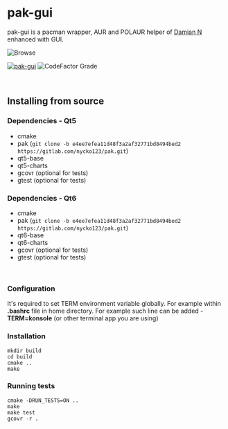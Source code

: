 # pak-gui

pak-gui is a pacman wrapper, AUR and POLAUR helper of [Damian N](https://gitlab.com/nycko123/pak) enhanced with GUI.

![Browse](https://github.com/CachyOS/pak-gui/blob/main/pak-gui.png)

[![pak-gui](https://github.com/CachyOS/pak-gui/actions/workflows/ci.yml/badge.svg?branch=main)](https://github.com/CachyOS/pak-gui/actions/workflows/ci.yml)
![CodeFactor Grade](https://img.shields.io/codefactor/grade/github/CachyOS/pak-gui/main)


<br/>

## Installing from source

### Dependencies - Qt5

- cmake
- pak (`git clone -b e4ee7efea11d48f3a2af32771bd8494bed2 https://gitlab.com/nycko123/pak.git`)
- qt5-base
- qt5-charts
- gcovr (optional for tests)
- gtest (optional for tests)


### Dependencies - Qt6

- cmake
- pak (`git clone -b e4ee7efea11d48f3a2af32771bd8494bed2 https://gitlab.com/nycko123/pak.git`)
- qt6-base
- qt6-charts
- gcovr (optional for tests)
- gtest (optional for tests)

<br/>

### Configuration

It's required to set TERM environment variable globally.
For example within <b>.bashrc</b> file in home directory.
For example such line can be added - <b>TERM=konsole</b> (or other terminal app you are using)

### Installation

```
mkdir build
cd build
cmake ..
make
```

### Running tests

```
cmake -DRUN_TESTS=ON ..
make
make test
gcovr -r .
```
